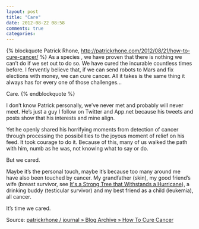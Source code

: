 ```yaml
---
layout: post
title: "Care"
date: 2012-08-22 08:58
comments: true
categories: 
---
```


{% blockquote Patrick Rhone, http://patrickrhone.com/2012/08/21/how-to-cure-cancer/ %}
As a species , we have proven that there is nothing we can’t do if we set out to do so. We have cured the incurable countless times before. I fervently believe that, if we can send robots to Mars and fix elections with money, we can cure cancer. All it takes is the same thing it always has for every one of those challenges…

Care.
{% endblockquote %}

I don’t know Patrick personally, we’ve never met and probably will never meet. He’s just a guy I follow on Twitter and App.net because his tweets and posts show that his interests and mine align.

Yet he openly shared his horrifying moments from detection of cancer through processing the possibilities to the joyous moment of relief on his feed. It took courage to do it. Because of this, many of us walked the path with him, numb as he was, not knowing what to say or do.

But we cared.

Maybe it’s the personal touch, maybe it’s because too many around me have also been touched by cancer. My grandfather (skin), my good friend’s wife (breast survivor, see [It's a Strong Tree that Withstands a Hurricane](http://elynjacobs.blogspot.com/)), a drinking buddy (testicular survivor) and my best friend as a child (leukemia), all cancer.

It’s time we cared.

Source:  [patrickrhone / journal » Blog Archive » How To Cure Cancer](http://patrickrhone.com/2012/08/21/how-to-cure-cancer/)
